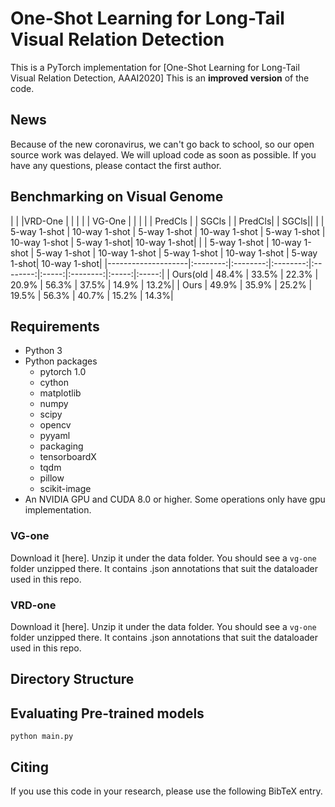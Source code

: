 # One-Shot Learning for Long-Tail Visual Relation Detection

This is a PyTorch implementation for [One-Shot Learning for Long-Tail Visual Relation Detection, AAAI2020] This is an **improved version** of the code.

## News
Because of the new coronavirus, we can't go back to school, so our open source work was delayed. We will upload code as soon as possible. If you have any questions, please contact the first author.

## Benchmarking on Visual Genome

|                    |         |VRD-One | |                    | |                    | VG-One |     |               |
|                    | PredCls |  | SGCls | | PredCls| | SGCls||
|                    | 5-way 1-shot | 10-way 1-shot | 5-way 1-shot | 10-way 1-shot | 5-way 1-shot | 10-way 1-shot | 5-way 1-shot| 10-way 1-shot|
|                    | 5-way 1-shot | 10-way 1-shot | 5-way 1-shot | 10-way 1-shot | 5-way 1-shot | 10-way 1-shot | 5-way 1-shot| 10-way 1-shot|
|--------------------|:--------:|:--------:|:--------:|:--------:|:-----:|:--------:|:-----:|:-----:|
| Ours(old    | 48.4%        | 33.5%        | 22.3%       | 20.9%        | 56.3%    | 37.5%       | 14.9%     | 13.2%|
| Ours        | 49.9%        | 35.9%        | 25.2%        | 19.5%       | 56.3%    | 40.7%       | 15.2%     | 14.3%|
## Requirements
* Python 3
* Python packages
  * pytorch 1.0
  * cython
  * matplotlib
  * numpy
  * scipy
  * opencv
  * pyyaml
  * packaging
  * tensorboardX
  * tqdm
  * pillow
  * scikit-image
* An NVIDIA GPU and CUDA 8.0 or higher. Some operations only have gpu implementation.


### VG-one
Download it [here]. Unzip it under the data folder. You should see a `vg-one` folder unzipped there. It contains .json annotations that suit the dataloader used in this repo.

### VRD-one
Download it [here]. Unzip it under the data folder. You should see a `vg-one` folder unzipped there. It contains .json annotations that suit the dataloader used in this repo.


## Directory Structure


## Evaluating Pre-trained models
```
python main.py

```
## Citing
If you use this code in your research, please use the following BibTeX entry.
